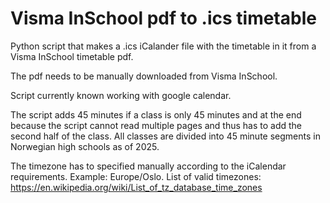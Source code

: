 # Visma InSchool pdf to .ics timetable
Python script that makes a .ics iCalander file with the timetable in it from a Visma InSchool timetable pdf. 

The pdf needs to be manually downloaded from Visma InSchool.

Script currently known working with google calendar. 

The script adds 45 minutes if a class is only 45 minutes and at the end because the script cannot read multiple pages and thus has to add the second half of the class. All classes are divided into 45 minute segments in Norwegian high schools as of 2025. 

The timezone has to specified manually according to the iCalendar requirements. Example: Europe/Oslo. List of valid timezones: https://en.wikipedia.org/wiki/List_of_tz_database_time_zones
